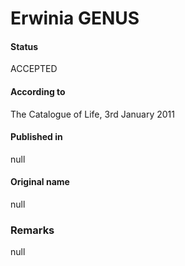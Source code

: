Erwinia GENUS
=======

#### Status
ACCEPTED

#### According to
The Catalogue of Life, 3rd January 2011

#### Published in
null

#### Original name
null

### Remarks
null